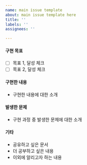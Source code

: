 ```yaml
---
name: main issue template
about: main issue template here
title: ''
labels: ''
assignees: ''

---
```


#### 구현 목표
- [  ] 목표 1, 달성 체크
- [  ] 목표 2, 달성 체크

#### 구현한 내용
- 구현한 내용에 대한 소개

#### 발생한 문제
- 구현 과정 중 발생한 문제에 대한 소개

#### 기타

- 공유하고 싶은 문서
- 더 공부하고 싶은 내용
- 이외에 알리고자 하는 내용
